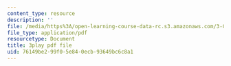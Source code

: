 ```yaml
---
content_type: resource
description: ''
file: /media/https%3A/open-learning-course-data-rc.s3.amazonaws.com/3-091sc-introduction-to-solid-state-chemistry-fall-2010/76149be299f05e840ecb93649bc6c8a1_zOOQALT2uu8.pdf
file_type: application/pdf
resourcetype: Document
title: 3play pdf file
uid: 76149be2-99f0-5e84-0ecb-93649bc6c8a1
---
```

